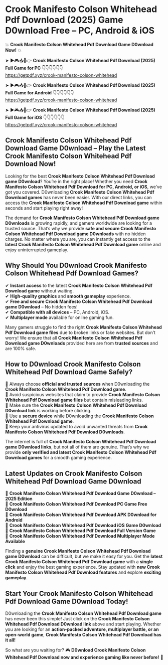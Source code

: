 # Crook Manifesto Colson Whitehead Pdf Download (2025) Game D0wnload Free – PC, Android & iOS

💥 **Crook Manifesto Colson Whitehead Pdf Download Game D0wnload Now!** 💥  

➤ ►🎮📥📱👉 **Crook Manifesto Colson Whitehead Pdf Download (2025) Full Game for PC** 👇👇👇👇👇👇  
https://getpdf.xyz/crook-manifesto-colson-whitehead  

➤ ►🎮📥📱👉 **Crook Manifesto Colson Whitehead Pdf Download (2025) Full Game for Android** 👇👇👇👇👇👇  
https://getpdf.xyz/crook-manifesto-colson-whitehead  

➤ ►🎮📥📱👉 **Crook Manifesto Colson Whitehead Pdf Download (2025) Full Game for iOS** 👇👇👇👇👇👇  
https://getpdf.xyz/crook-manifesto-colson-whitehead  

## Crook Manifesto Colson Whitehead Pdf Download Game D0wnload – Play the Latest Crook Manifesto Colson Whitehead Pdf Download Now!

Looking for the best **Crook Manifesto Colson Whitehead Pdf Download game D0wnload**? You’re in the right place! Whether you need **Crook Manifesto Colson Whitehead Pdf Download for PC, Android, or iOS**, we’ve got you covered. D0wnloading **Crook Manifesto Colson Whitehead Pdf Download games** has never been easier. With our direct links, you can access the **Crook Manifesto Colson Whitehead Pdf Download game** within seconds and start playing right away!  

The demand for **Crook Manifesto Colson Whitehead Pdf Download game D0wnloads** is growing rapidly, and gamers worldwide are looking for a trusted source. That’s why we provide **safe and secure Crook Manifesto Colson Whitehead Pdf Download game D0wnloads** with no hidden charges. No matter where you are, you can instantly get access to the **latest Crook Manifesto Colson Whitehead Pdf Download game** online and enjoy uninterrupted gameplay.  

## **Why Should You D0wnload Crook Manifesto Colson Whitehead Pdf Download Games?**  

✔ **Instant access** to the latest **Crook Manifesto Colson Whitehead Pdf Download game** without waiting.  
✔ **High-quality graphics** and **smooth gameplay** experience.  
✔ **Free and secure Crook Manifesto Colson Whitehead Pdf Download game D0wnload** – No hidden fees!  
✔ **Compatible with all devices** – PC, Android, iOS.  
✔ **Multiplayer mode** available for online gaming fun.  

Many gamers struggle to find the right **Crook Manifesto Colson Whitehead Pdf Download game files** due to broken links or fake websites. But don’t worry! We ensure that all **Crook Manifesto Colson Whitehead Pdf Download game D0wnloads** provided here are from **trusted sources** and are 100% safe.  

## **How to D0wnload Crook Manifesto Colson Whitehead Pdf Download Game Safely?**  

📌 Always choose **official and trusted sources** when D0wnloading the **Crook Manifesto Colson Whitehead Pdf Download game**.  
📌 Avoid suspicious websites that claim to provide **Crook Manifesto Colson Whitehead Pdf Download game files** but contain misleading links.  
📌 Make sure the **Crook Manifesto Colson Whitehead Pdf Download D0wnload link** is working before clicking.  
📌 Use a **secure device** while D0wnloading the **Crook Manifesto Colson Whitehead Pdf Download game**.  
📌 Keep your antivirus updated to avoid unwanted threats from **Crook Manifesto Colson Whitehead Pdf Download D0wnloads**.  

The internet is full of **Crook Manifesto Colson Whitehead Pdf Download game D0wnload links**, but not all of them are genuine. That’s why we provide **only verified and latest Crook Manifesto Colson Whitehead Pdf Download games** for a smooth gaming experience.  

## **Latest Updates on Crook Manifesto Colson Whitehead Pdf Download Game D0wnload**  

🔹 **Crook Manifesto Colson Whitehead Pdf Download Game D0wnload – 2025 Edition**  
🔹 **Crook Manifesto Colson Whitehead Pdf Download PC Game Free D0wnload**  
🔹 **Crook Manifesto Colson Whitehead Pdf Download APK D0wnload for Android**  
🔹 **Crook Manifesto Colson Whitehead Pdf Download iOS Game D0wnload**  
🔹 **Crook Manifesto Colson Whitehead Pdf Download Full Version Game**  
🔹 **Crook Manifesto Colson Whitehead Pdf Download Multiplayer Mode Available**  

Finding a **genuine Crook Manifesto Colson Whitehead Pdf Download game D0wnload** can be difficult, but we make it easy for you. Get the **latest Crook Manifesto Colson Whitehead Pdf Download game** with a **single click** and enjoy the best gaming experience. Stay updated with **new Crook Manifesto Colson Whitehead Pdf Download features** and explore **exciting gameplay**.  

## **Start Your Crook Manifesto Colson Whitehead Pdf Download Game D0wnload Today!**  

D0wnloading the **Crook Manifesto Colson Whitehead Pdf Download game** has never been this simple! Just click on the **Crook Manifesto Colson Whitehead Pdf Download D0wnload link** above and start playing. Whether you are looking for an **action-packed adventure, multiplayer battle, or an open-world game**, **Crook Manifesto Colson Whitehead Pdf Download has it all!**  

So what are you waiting for? 🎮 **D0wnload Crook Manifesto Colson Whitehead Pdf Download now and experience gaming like never before!** 🚀  